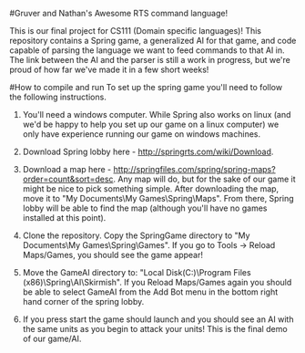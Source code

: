 
#Gruver and Nathan's Awesome RTS command language!

This is our final project for CS111 (Domain specific languages)! This repository contains
a Spring game, a generalized AI for that game, and code capable of parsing the 
language we want to feed commands to that AI in. The link between the AI and the parser
is still a work in progress, but we're proud of how far we've made it in a few short weeks!

#How to compile and run
To set up the spring game you'll need to follow the following instructions. 

1) You'll need a windows computer. While Spring also works on linux (and we'd be happy
to help you set up our game on a linux computer) we only have experience running our
game on windows machines. 

2) Download Spring lobby here - http://springrts.com/wiki/Download.

3) Download a map here - http://springfiles.com/spring/spring-maps?order=count&sort=desc.
Any map will do, but for the sake of our game it might be nice to pick something simple.
After downloading the map, move it to "My Documents\My Games\Spring\Maps". From there,
Spring lobby will be able to find the map (although you'll have no games installed at this
point).

4) Clone the repository. Copy the SpringGame directory to "My Documents\My Games\Spring\Games". 
If you go to Tools -> Reload Maps/Games, you should see the game appear!

5) Move the GameAI directory to: "Local Disk(C:)\Program Files (x86)\Spring\AI\Skirmish".
If you Reload Maps/Games again you should be able to select GameAI from the Add Bot menu
in the bottom right hand corner of the spring lobby. 

6) If you press start the game should launch and you should see an AI with the same
units as you begin to attack your units! This is the final demo of our game/AI.